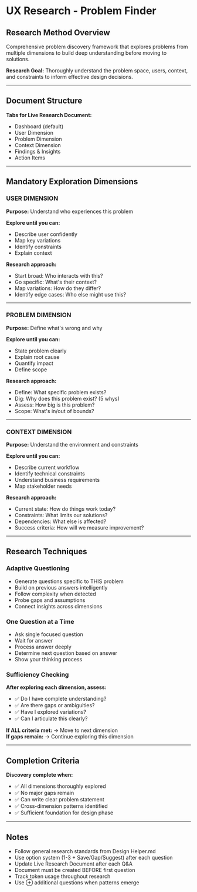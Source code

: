 # UX Research - Problem Finder

## Research Method Overview

Comprehensive problem discovery framework that explores problems from multiple dimensions to build deep understanding before moving to solutions.

**Research Goal:** Thoroughly understand the problem space, users, context, and constraints to inform effective design decisions.

---

## Document Structure

**Tabs for Live Research Document:**
- Dashboard (default)
- User Dimension
- Problem Dimension  
- Context Dimension
- Findings & Insights
- Action Items

---

## Mandatory Exploration Dimensions

### USER DIMENSION

**Purpose:** Understand who experiences this problem

**Explore until you can:**
- Describe user confidently
- Map key variations
- Identify constraints
- Explain context

**Research approach:**
- Start broad: Who interacts with this?
- Go specific: What's their context?
- Map variations: How do they differ?
- Identify edge cases: Who else might use this?

---

### PROBLEM DIMENSION

**Purpose:** Define what's wrong and why

**Explore until you can:**
- State problem clearly
- Explain root cause
- Quantify impact
- Define scope

**Research approach:**
- Define: What specific problem exists?
- Dig: Why does this problem exist? (5 whys)
- Assess: How big is this problem?
- Scope: What's in/out of bounds?

---

### CONTEXT DIMENSION

**Purpose:** Understand the environment and constraints

**Explore until you can:**
- Describe current workflow
- Identify technical constraints
- Understand business requirements
- Map stakeholder needs

**Research approach:**
- Current state: How do things work today?
- Constraints: What limits our solutions?
- Dependencies: What else is affected?
- Success criteria: How will we measure improvement?

---

## Research Techniques

### Adaptive Questioning

- Generate questions specific to THIS problem
- Build on previous answers intelligently
- Follow complexity when detected
- Probe gaps and assumptions
- Connect insights across dimensions

### One Question at a Time

- Ask single focused question
- Wait for answer
- Process answer deeply
- Determine next question based on answer
- Show your thinking process

### Sufficiency Checking

**After exploring each dimension, assess:**
- ✅ Do I have complete understanding?
- ✅ Are there gaps or ambiguities?
- ✅ Have I explored variations?
- ✅ Can I articulate this clearly?

**If ALL criteria met:** → Move to next dimension  
**If gaps remain:** → Continue exploring this dimension

---

## Completion Criteria

**Discovery complete when:**
- ✅ All dimensions thoroughly explored
- ✅ No major gaps remain
- ✅ Can write clear problem statement
- ✅ Cross-dimension patterns identified
- ✅ Sufficient foundation for design phase

---

## Notes

- Follow general research standards from Design Helper.md
- Use option system (1-3 + Save/Gap/Suggest) after each question
- Update Live Research Document after each Q&A
- Document must be created BEFORE first question
- Track token usage throughout research
- Use ⊕ additional questions when patterns emerge